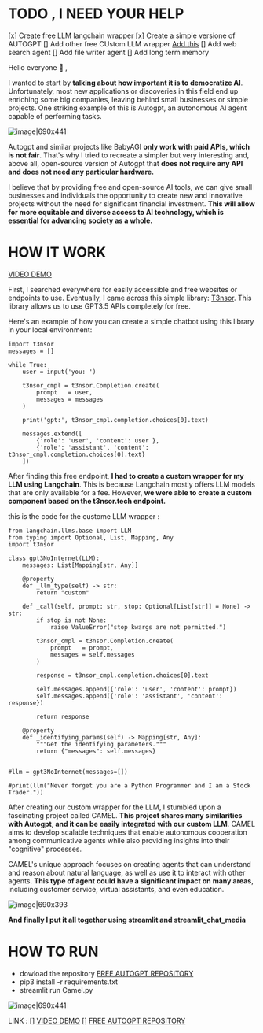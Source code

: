 # TODO , I NEED YOUR HELP 
[x] Create free LLM langchain wrapper
[x] Create a simple versione of AUTOGPT
[] Add other free CUstom LLM wrapper [Add this](https://github.com/xtekky/gpt4free)
[] Add web search agent
[] Add file writer agent
[] Add long term memory


Hello everyone :smiling_face_with_three_hearts: ,

I wanted to start by **talking about how important it is to democratize AI**. Unfortunately, most new applications or discoveries in this field end up enriching some big companies, leaving behind small businesses or simple projects. One striking example of this is Autogpt, an autonomous AI agent capable of performing tasks.

![image|690x441](upload://gl2ZjdbR6XqCYwI2lkNkwf5OUDw.png)

Autogpt and similar projects like BabyAGI **only work with paid APIs, which is not fair**. That's why I tried to recreate a simpler but very interesting and, above all, open-source version of Autogpt that **does not require any API and does not need any particular hardware.**

I believe that by providing free and open-source AI tools, we can give small businesses and individuals the opportunity to create new and innovative projects without the need for significant financial investment. **This will allow for more equitable and diverse access to AI technology, which is essential for advancing society as a whole.**


# HOW IT WORK 

[VIDEO DEMO](https://watch.screencastify.com/v/vSDUBdhfvh9yEwclHUyw)

First, I searched everywhere for easily accessible and free websites or endpoints to use. Eventually, I came across this simple library: [T3nsor](https://github.com/IntelligenzaArtificiale/Free-AUTOGPT-with-NO-API/tree/main/t3nsor). This library allows us to use GPT3.5 APIs completely for free.

Here's an example of how you can create a simple chatbot using this library in your local environment:
```
import t3nsor
messages = []

while True:
    user = input('you: ')

    t3nsor_cmpl = t3nsor.Completion.create(
        prompt   = user,
        messages = messages
    )

    print('gpt:', t3nsor_cmpl.completion.choices[0].text)
    
    messages.extend([
        {'role': 'user', 'content': user }, 
        {'role': 'assistant', 'content': t3nsor_cmpl.completion.choices[0].text}
    ])
```

After finding this free endpoint, **I had to create a custom wrapper for my LLM using Langchain**. This is because Langchain mostly offers LLM models that are only available for a fee. However, **we were able to create a custom component based on the t3nsor.tech endpoint.**

this is the code for the custome LLM wrapper : 

```
from langchain.llms.base import LLM
from typing import Optional, List, Mapping, Any
import t3nsor

class gpt3NoInternet(LLM):
    messages: List[Mapping[str, Any]]
    
    @property
    def _llm_type(self) -> str:
        return "custom"
    
    def _call(self, prompt: str, stop: Optional[List[str]] = None) -> str:
        if stop is not None:
            raise ValueError("stop kwargs are not permitted.")
        
        t3nsor_cmpl = t3nsor.Completion.create(
            prompt   = prompt,
            messages = self.messages
        )

        response = t3nsor_cmpl.completion.choices[0].text
        
        self.messages.append({'role': 'user', 'content': prompt})
        self.messages.append({'role': 'assistant', 'content': response})
        
        return response
    
    @property
    def _identifying_params(self) -> Mapping[str, Any]:
        """Get the identifying parameters."""
        return {"messages": self.messages}


#llm = gpt3NoInternet(messages=[])

#print(llm("Never forget you are a Python Programmer and I am a Stock Trader."))

```

After creating our custom wrapper for the LLM, I stumbled upon a fascinating project called CAMEL. **This project shares many similarities with Autogpt, and it can be easily integrated with our custom LLM**. CAMEL aims to develop scalable techniques that enable autonomous cooperation among communicative agents while also providing insights into their "cognitive" processes.

CAMEL's unique approach focuses on creating agents that can understand and reason about natural language, as well as use it to interact with other agents. **This type of agent could have a significant impact on many areas**, including customer service, virtual assistants, and even education.

![image|690x393](upload://dbdfO1oJbKYjCOV0FB8Q837hFoI.png)

**And finally I put it all together using streamlit and streamlit_chat_media**

# HOW TO RUN 
- dowload the repository [FREE AUTOGPT REPOSITORY](https://github.com/IntelligenzaArtificiale/Free-AUTOGPT-with-NO-API)
- pip3 install -r requirements.txt
- streamlit run Camel.py

![image|690x441](upload://gl2ZjdbR6XqCYwI2lkNkwf5OUDw.png)


LINK : 
[] [VIDEO DEMO](https://watch.screencastify.com/v/vSDUBdhfvh9yEwclHUyw)
[] [FREE AUTOGPT REPOSITORY](https://github.com/IntelligenzaArtificiale/Free-AUTOGPT-with-NO-API)
